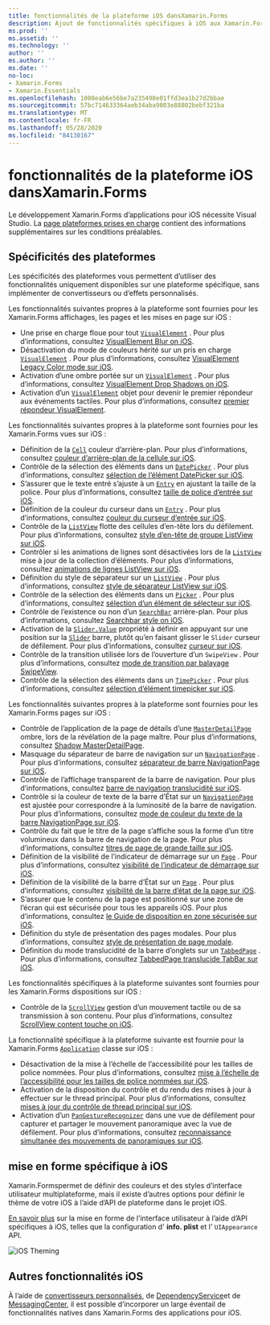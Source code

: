 ```yaml
---
title: fonctionnalités de la plateforme iOS dansXamarin.Forms
description: Ajout de fonctionnalités spécifiques à iOS aux Xamarin.Forms applications.
ms.prod: ''
ms.assetid: ''
ms.technology: ''
author: ''
ms.author: ''
ms.date: ''
no-loc:
- Xamarin.Forms
- Xamarin.Essentials
ms.openlocfilehash: 1008eab6e56be7a235498e01ffd3ea1b27d2bbae
ms.sourcegitcommit: 57bc714633364aeb34aba9803e88802bebf321ba
ms.translationtype: MT
ms.contentlocale: fr-FR
ms.lasthandoff: 05/28/2020
ms.locfileid: "84130167"
---
```

# <a name="ios-platform-features-in-xamarinforms"></a>fonctionnalités de la plateforme iOS dansXamarin.Forms

Le développement Xamarin.Forms d’applications pour iOS nécessite Visual Studio. La [page plateformes prises en charge](~/get-started/supported-platforms.md) contient des informations supplémentaires sur les conditions préalables.

## <a name="platform-specifics"></a>Spécificités des plateformes

Les spécificités des plateformes vous permettent d’utiliser des fonctionnalités uniquement disponibles sur une plateforme spécifique, sans implémenter de convertisseurs ou d’effets personnalisés.

Les fonctionnalités suivantes propres à la plateforme sont fournies pour les Xamarin.Forms affichages, les pages et les mises en page sur iOS :

- Une prise en charge floue pour tout [`VisualElement`](xref:Xamarin.Forms.VisualElement) . Pour plus d’informations, consultez [VisualElement Blur on iOS](visualelement-blur.md).
- Désactivation du mode de couleurs hérité sur un pris en charge [`VisualElement`](xref:Xamarin.Forms.VisualElement) . Pour plus d’informations, consultez [VisualElement Legacy Color mode sur iOS](legacy-color-mode.md).
- Activation d’une ombre portée sur un [`VisualElement`](xref:Xamarin.Forms.VisualElement) . Pour plus d’informations, consultez [VisualElement Drop Shadows on iOS](visualelement-drop-shadow.md).
- Activation d’un [`VisualElement`](xref:Xamarin.Forms.VisualElement) objet pour devenir le premier répondeur aux événements tactiles. Pour plus d’informations, consultez [premier répondeur VisualElement](visualelement-first-responder.md).

Les fonctionnalités suivantes propres à la plateforme sont fournies pour les Xamarin.Forms vues sur iOS :

- Définition de la [`Cell`](xref:Xamarin.Forms.Cell) couleur d’arrière-plan. Pour plus d’informations, consultez [couleur d’arrière-plan de la cellule sur iOS](cell-background-color.md).
- Contrôle de la sélection des éléments dans un [`DatePicker`](xref:Xamarin.Forms.DatePicker) . Pour plus d’informations, consultez [sélection de l’élément DatePicker sur iOS](datepicker-selection.md).
- S’assurer que le texte entré s’ajuste à un [`Entry`](xref:Xamarin.Forms.Entry) en ajustant la taille de la police. Pour plus d’informations, consultez [taille de police d’entrée sur iOS](entry-font-size.md).
- Définition de la couleur du curseur dans un [`Entry`](xref:Xamarin.Forms.Entry) . Pour plus d’informations, consultez [couleur du curseur d’entrée sur iOS](entry-cursor-color.md).
- Contrôle de la [`ListView`](xref:Xamarin.Forms.ListView) flotte des cellules d’en-tête lors du défilement. Pour plus d’informations, consultez [style d’en-tête de groupe ListView sur iOS](listview-group-header-style.md).
- Contrôler si les animations de lignes sont désactivées lors de la [`ListView`](xref:Xamarin.Forms.ListView) mise à jour de la collection d’éléments. Pour plus d’informations, consultez [animations de lignes ListView sur iOS](listview-row-animations.md).
- Définition du style de séparateur sur un [`ListView`](xref:Xamarin.Forms.ListView) . Pour plus d’informations, consultez [style de séparateur ListView sur iOS](listview-separator-style.md).
- Contrôle de la sélection des éléments dans un [`Picker`](xref:Xamarin.Forms.Picker) . Pour plus d’informations, consultez [sélection d’un élément de sélecteur sur iOS](picker-selection.md).
- Contrôle de l’existence ou non d’un [`SearchBar`](xref:Xamarin.Forms.SearchBar) arrière-plan. Pour plus d’informations, consultez [Searchbar style on iOS](searchbar-style.md).
- Activation de la [`Slider.Value`](xref:Xamarin.Forms.Slider.Value) propriété à définir en appuyant sur une position sur la [`Slider`](xref:Xamarin.Forms.Slider) barre, plutôt qu’en faisant glisser le `Slider` curseur de défilement. Pour plus d’informations, consultez [curseur sur iOS](slider-thumb.md).
- Contrôle de la transition utilisée lors de l’ouverture d’un `SwipeView` . Pour plus d’informations, consultez [mode de transition par balayage SwipeView](swipeview-swipetransitionmode.md).
- Contrôle de la sélection des éléments dans un [`TimePicker`](xref:Xamarin.Forms.TimePicker) . Pour plus d’informations, consultez [sélection d’élément timepicker sur iOS](timepicker-selection.md).

Les fonctionnalités suivantes propres à la plateforme sont fournies pour les Xamarin.Forms pages sur iOS :

- Contrôle de l’application de la page de détails d’une [`MasterDetailPage`](xref:Xamarin.Forms.MasterDetailPage) ombre, lors de la révélation de la page maître. Pour plus d’informations, consultez [Shadow MasterDetailPage](masterdetailpage-shadow.md).
- Masquage du séparateur de barre de navigation sur un [`NavigationPage`](xref:Xamarin.Forms.NavigationPage) . Pour plus d’informations, consultez [séparateur de barre NavigationPage sur iOS](navigation-bar-separator.md).
- Contrôle de l’affichage transparent de la barre de navigation. Pour plus d’informations, consultez [barre de navigation translucidité sur iOS](navigation-bar-translucent.md).
- Contrôle si la couleur de texte de la barre d’État sur un [`NavigationPage`](xref:Xamarin.Forms.NavigationPage) est ajustée pour correspondre à la luminosité de la barre de navigation. Pour plus d’informations, consultez [mode de couleur du texte de la barre NavigationPage sur iOS](status-bar-text-color.md).
- Contrôle du fait que le titre de la page s’affiche sous la forme d’un titre volumineux dans la barre de navigation de la page. Pour plus d’informations, consultez [titres de page de grande taille sur iOS](page-large-title.md).
- Définition de la visibilité de l’indicateur de démarrage sur un [`Page`](xref:Xamarin.Forms.Page) . Pour plus d’informations, consultez [visibilité de l’indicateur de démarrage sur iOS](page-home-indicator.md).
- Définition de la visibilité de la barre d’État sur un [`Page`](xref:Xamarin.Forms.Page) . Pour plus d’informations, consultez [visibilité de la barre d’état de la page sur iOS](page-status-bar-visibility.md).
- S’assurer que le contenu de la page est positionné sur une zone de l’écran qui est sécurisée pour tous les appareils iOS. Pour plus d’informations, consultez [le Guide de disposition en zone sécurisée sur iOS](page-safe-area-layout.md).
- Définition du style de présentation des pages modales. Pour plus d’informations, consultez [style de présentation de page modale](page-presentation-style.md).
- Définition du mode translucidité de la barre d’onglets sur un [`TabbedPage`](xref:Xamarin.Forms.TabbedPage) . Pour plus d’informations, consultez [TabbedPage translucide TabBar sur iOS](tabbedpage-translucent-tabbar.md).

Les fonctionnalités spécifiques à la plateforme suivantes sont fournies pour les Xamarin.Forms dispositions sur iOS :

- Contrôle de la [`ScrollView`](xref:Xamarin.Forms.ScrollView) gestion d’un mouvement tactile ou de sa transmission à son contenu. Pour plus d’informations, consultez [ScrollView content touche on iOS](scrollview-content-touches.md).

La fonctionnalité spécifique à la plateforme suivante est fournie pour la Xamarin.Forms [`Application`](xref:Xamarin.Forms.Application) classe sur iOS :

- Désactivation de la mise à l’échelle de l’accessibilité pour les tailles de police nommées. Pour plus d’informations, consultez [mise à l’échelle de l’accessibilité pour les tailles de police nommées sur iOS](named-font-size-scaling.md).
- Activation de la disposition du contrôle et du rendu des mises à jour à effectuer sur le thread principal. Pour plus d’informations, consultez [mises à jour du contrôle de thread principal sur iOS](main-thread-updates-ui.md).
- Activation d’un [`PanGestureRecognizer`](xref:Xamarin.Forms.PanGestureRecognizer) dans une vue de défilement pour capturer et partager le mouvement panoramique avec la vue de défilement. Pour plus d’informations, consultez [reconnaissance simultanée des mouvements de panoramiques sur iOS](application-pan-gesture.md).

## <a name="ios-specific-formatting"></a>mise en forme spécifique à iOS

Xamarin.Formspermet de définir des couleurs et des styles d’interface utilisateur multiplateforme, mais il existe d’autres options pour définir le thème de votre iOS à l’aide d’API de plateforme dans le projet iOS.

[En savoir plus](formatting.md) sur la mise en forme de l’interface utilisateur à l’aide d’API spécifiques à iOS, telles que la configuration d' **info. plist** et l' `UIAppearance` API.

![](images/status-white-sml.png "iOS Theming")

## <a name="other-ios-features"></a>Autres fonctionnalités iOS

À l’aide de [convertisseurs personnalisés](~/xamarin-forms/app-fundamentals/custom-renderer/index.md), de [DependencyService](~/xamarin-forms/app-fundamentals/dependency-service/index.md)et de [MessagingCenter](~/xamarin-forms/app-fundamentals/messaging-center.md), il est possible d’incorporer un large éventail de fonctionnalités natives dans Xamarin.Forms des applications pour iOS.
